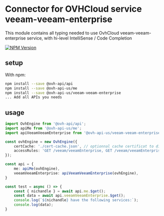 # Connector for OVHCloud service veeam-veeam-enterprise

This module contains all typing needed to use OvhCloud veeam-veeam-enterprise service, with hi-level IntelliSense / Code Completion

[![NPM Version](https://img.shields.io/npm/v/@ovh-api-us/veeam-veeam-enterprise.svg?style=flat)](https://www.npmjs.org/package/@ovh-api-us/veeam-veeam-enterprise)

## setup

With npm:
````bash
npm install --save @ovh-api/api
npm install --save @ovh-api-us/me
npm install --save @ovh-api-us/veeam-veeam-enterprise
... Add all APIs you needs
````

## usage

````typescript
import OvhEngine from '@ovh-api/api';
import apiMe from '@ovh-api-us/me';
import apiVeeamVeeamEnterprise from '@ovh-api-us/veeam-veeam-enterprise';

const ovhEngine = new OvhEngine({ 
    certCache: './cert-cache.json', // optionnal cache certificat to disk
    accessRules: 'GET /veeam/veeamEnterprise, GET /veeam/veeamEnterprise/*, GET /me', // optionnal limit the requested privileges.
});

const api = {
    me: apiMe(ovhEngine),
    veeamVeeamEnterprise: apiVeeamVeeamEnterprise(ovhEngine),
}

const test = async () => {
    const { nichandle } = await api.me.$get();
    const data = await api.veeamVeeamEnterprise.$get();
    console.log(`${nichandle} have the following services:`);
    console.log(data);
}

````